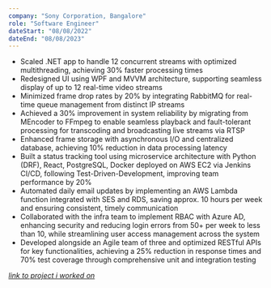 ```yaml
---
company: "Sony Corporation, Bangalore"
role: "Software Engineer"
dateStart: "08/08/2022"
dateEnd: "08/08/2023"
---
```



- Scaled .NET app to handle 12 concurrent streams with optimized multithreading, achieving 30% faster processing times
- Redesigned UI using WPF and MVVM architecture, supporting seamless display of up to 12 real-time video streams
- Minimized frame drop rates by 20% by integrating RabbitMQ for real-time queue management from distinct IP streams
- Achieved a 30% improvement in system reliability by migrating from MEncoder to FFmpeg to enable seamless playback and fault-tolerant processing for transcoding and broadcasting live streams via RTSP
- Enhanced frame storage with asynchronous I/O and centralized database, achieving 10% reduction in data processing latency
- Built a status tracking tool using microservice architecture with Python (DRF), React, PostgreSQL, Docker deployed on AWS EC2 via Jenkins CI/CD, following Test-Driven-Development, improving team performance by 20%
- Automated daily email updates by implementing an AWS Lambda function integrated with SES and RDS, saving approx. 10 hours per week and ensuring consistent, timely communication
- Collaborated with the infra team to implement RBAC with Azure AD, enhancing security and reducing login errors from 50+ per week to less than 10, while streamlining user access management across the system
- Developed alongside an Agile team of three and optimized RESTful APIs for key functionalities, achieving a 25% reduction in response times and 70% test coverage through comprehensive unit and integration testing

[*link to project i worked on*](https://www.sony.com/en/SonyInfo/technology/activities/STEF2022/exhibition_0103/)